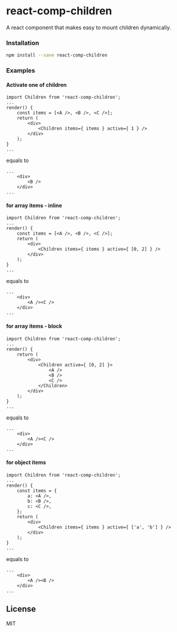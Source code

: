 # react-comp-children

A react component that makes easy to mount children dynamically.

### Installation
```sh
npm install --save react-comp-children
```

### Examples
#### Activate one of children
```JSX
import Children from 'react-comp-children';
...
render() {
    const items = [<A />, <B />, <C />];
    return (
        <div>
            <Children items={ items } active={ 1 } />
        </div>
    );
}
...
```
equals to
```JSX
...
    <div>
        <B />
    </div>
...
```

#### for array items - inline
```JSX
import Children from 'react-comp-children';
...
render() {
    const items = [<A />, <B />, <C />];
    return (
        <div>
            <Children items={ items } active={ [0, 2] } />
        </div>
    );
}
...
```
equals to
```JSX
...
    <div>
        <A /><C />
    </div>
...
```
#### for array items - block
```JSX
import Children from 'react-comp-children';
...
render() {
    return (
        <div>
            <Children active={ [0, 2] }>
                <A />
                <B />
                <C />
            </Children>
        </div>
    );
}
...
```
equals to
```JSX
...
    <div>
        <A /><C />
    </div>
...
```

#### for object items
```JSX
import Children from 'react-comp-children';
...
render() {
    const items = {
        a: <A />,
        b: <B />,
        c: <C />,
    };
    return (
        <div>
            <Children items={ items } active={ ['a', 'b'] } />
        </div>
    );
}
...
```
equals to
```JSX
...
    <div>
        <A /><B />
    </div>
...
```

License
----
MIT
